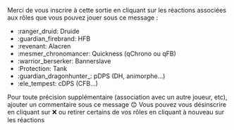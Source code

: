 Merci de vous inscrire à cette sortie en cliquant sur les réactions associées aux rôles que vous pouvez jouer sous ce message :

  - :ranger_druid: Druide
  - :guardian_firebrand: HFB
  - :revenant: Alacren
  - :mesmer_chronomancer: Quickness (qChrono ou qFB)
  - :warrior_berserker: Bannerslave
  - :Protection: Tank
  - :guardian_dragonhunter_: pDPS (DH, animorphe…)
  - :ele_tempest: cDPS (CFB…)

Pour toute précision supplémentaire (association avec un autre joueur, etc), ajouter un commentaire sous ce message :blush:
Vous pouvez vous désinscrire en cliquant sur :x: ou retirer certains de vos rôles en cliquant à nouveau sur les réactions
